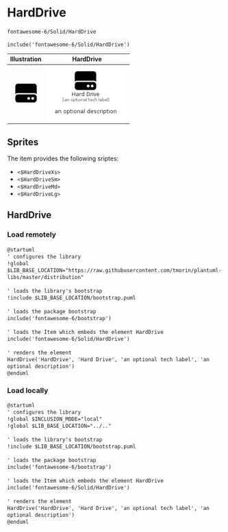 # HardDrive


```text
fontawesome-6/Solid/HardDrive
```

```text
include('fontawesome-6/Solid/HardDrive')
```



| Illustration | HardDrive |
| :---: | :---: |
| ![illustration for Illustration](../../fontawesome-6/Solid/HardDrive.png) | ![illustration for HardDrive](../../fontawesome-6/Solid/HardDrive.Local.png) |



## Sprites
The item provides the following sriptes:

- `<$HardDriveXs>`
- `<$HardDriveSm>`
- `<$HardDriveMd>`
- `<$HardDriveLg>`





## HardDrive

### Load remotely
```plantuml
@startuml
' configures the library
!global $LIB_BASE_LOCATION="https://raw.githubusercontent.com/tmorin/plantuml-libs/master/distribution"

' loads the library's bootstrap
!include $LIB_BASE_LOCATION/bootstrap.puml

' loads the package bootstrap
include('fontawesome-6/bootstrap')

' loads the Item which embeds the element HardDrive
include('fontawesome-6/Solid/HardDrive')

' renders the element
HardDrive('HardDrive', 'Hard Drive', 'an optional tech label', 'an optional description')
@enduml
```

### Load locally
```plantuml
@startuml
' configures the library
!global $INCLUSION_MODE="local"
!global $LIB_BASE_LOCATION="../.."

' loads the library's bootstrap
!include $LIB_BASE_LOCATION/bootstrap.puml

' loads the package bootstrap
include('fontawesome-6/bootstrap')

' loads the Item which embeds the element HardDrive
include('fontawesome-6/Solid/HardDrive')

' renders the element
HardDrive('HardDrive', 'Hard Drive', 'an optional tech label', 'an optional description')
@enduml
```

